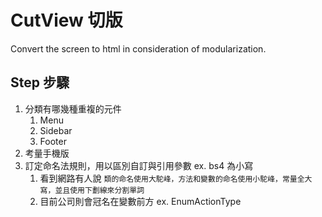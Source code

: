 # CutView 切版

Convert the screen to html in consideration of modularization.

## Step 步驟

1. 分類有哪幾種重複的元件
   1. Menu
   2. Sidebar
   3. Footer
2. 考量手機版
3. 訂定命名法規則，用以區別自訂與引用參數 ex. bs4 為小寫
   1. 看到網路有人說 `類的命名使用大駝峰，方法和變數的命名使用小駝峰，常量全大寫，並且使用下劃線來分割單詞`
   2. 目前公司則會冠名在變數前方 ex. EnumActionType